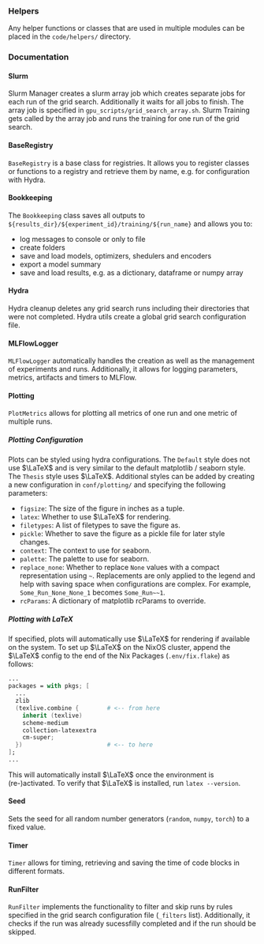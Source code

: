 ### Helpers

Any helper functions or classes that are used in multiple modules can be placed in the `code/helpers/` directory.

### Documentation

#### Slurm

Slurm Manager creates a slurm array job which creates separate jobs for each run of the grid search. Additionally it waits for all jobs to finish. The array job is specified in `gpu_scripts/grid_search_array.sh`.
Slurm Training gets called by the array job and runs the training for one run of the grid search.

#### BaseRegistry

`BaseRegistry` is a base class for registries. It allows you to register classes or functions to a registry and retrieve them by name, e.g. for configuration with Hydra.

#### Bookkeeping

The `Bookkeeping` class saves all outputs to `${results_dir}/${experiment_id}/training/${run_name}` and allows you to:

- log messages to console or only to file
- create folders
- save and load models, optimizers, shedulers and encoders
- export a model summary
- save and load results, e.g. as a dictionary, dataframe or numpy array

#### Hydra

Hydra cleanup deletes any grid search runs including their directories that were not completed.
Hydra utils create a global grid search configuration file.

#### MLFlowLogger

`MLFlowLogger` automatically handles the creation as well as the management of experiments and runs.
Additionally, it allows for logging parameters, metrics, artifacts and timers to MLFlow.

#### Plotting

`PlotMetrics` allows for plotting all metrics of one run and one metric of multiple runs.

##### Plotting Configuration

Plots can be styled using hydra configurations.
The `Default` style does not use $\LaTeX$ and is very similar to the default matplotlib / seaborn style.
The `Thesis` style uses $\LaTeX$.
Additional styles can be added by creating a new configuration in `conf/plotting/` and specifying the following parameters:

- `figsize`: The size of the figure in inches as a tuple.
- `latex`: Whether to use $\LaTeX$ for rendering.
- `filetypes`: A list of filetypes to save the figure as.
- `pickle`: Whether to save the figure as a pickle file for later style changes.
- `context`: The context to use for seaborn.
- `palette`: The palette to use for seaborn.
- `replace_none`: Whether to replace `None` values with a compact representation using `~`. Replacements are only applied to the legend and help with saving space when configurations are complex. For example, `Some_Run_None_None_1` becomes `Some_Run~~1`.
- `rcParams`: A dictionary of matplotlib rcParams to override.

##### Plotting with LaTeX

If specified, plots will automatically use $\LaTeX$ for rendering if available on the system.
To set up $\LaTeX$ on the NixOS cluster, append the $\LaTeX$ config to the end of the Nix Packages (`.env/fix.flake`) as follows:

```nix
...
packages = with pkgs; [
  ...
  zlib
  (texlive.combine {        # <-- from here
    inherit (texlive)
    scheme-medium
    collection-latexextra
    cm-super;
  })                        # <-- to here
];
...
```

This will automatically install $\LaTeX$ once the environment is (re-)activated. To verify that $\LaTeX$ is installed, run `latex --version`.

#### Seed

Sets the seed for all random number generators (`random`, `numpy`, `torch`) to a fixed value.

#### Timer

`Timer` allows for timing, retrieving and saving the time of code blocks in different formats.

#### RunFilter

`RunFilter` implements the functionality to filter and skip runs by rules specified in the grid search configuration file (`_filters` list).
Additionally, it checks if the run was already sucessfilly completed and if the run should be skipped.
